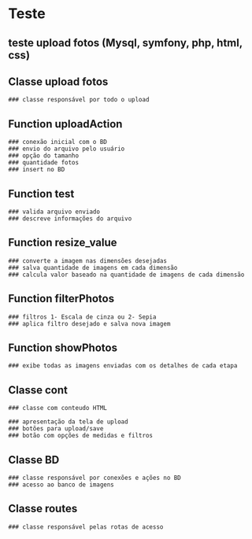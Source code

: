# Teste

## teste upload fotos (Mysql, symfony, php, html, css)

## Classe upload fotos
	### classe responsável por todo o upload 

## Function uploadAction
	### conexão inicial com o BD 
	### envio do arquivo pelo usuário
	### opção do tamanho
	### quantidade fotos
	### insert no BD
	

## Function test
	### valida arquivo enviado
	### descreve informações do arquivo


## Function resize_value
	### converte a imagem nas dimensões desejadas 
	### salva quantidade de imagens em cada dimensão 
	### calcula valor baseado na quantidade de imagens de cada dimensão


## Function filterPhotos
	### filtros 1- Escala de cinza ou 2- Sepia
	### aplica filtro desejado e salva nova imagem 


## Function showPhotos 
	### exibe todas as imagens enviadas com os detalhes de cada etapa 



## Classe cont
	### classe com conteudo HTML 
	
	### apresentação da tela de upload 
	### botões para upload/save 
	### botão com opções de medidas e filtros 


## Classe BD
	### classe responsável por conexões e ações no BD 
	### acesso ao banco de imagens 



## Classe routes 
	### classe responsável pelas rotas de acesso 

